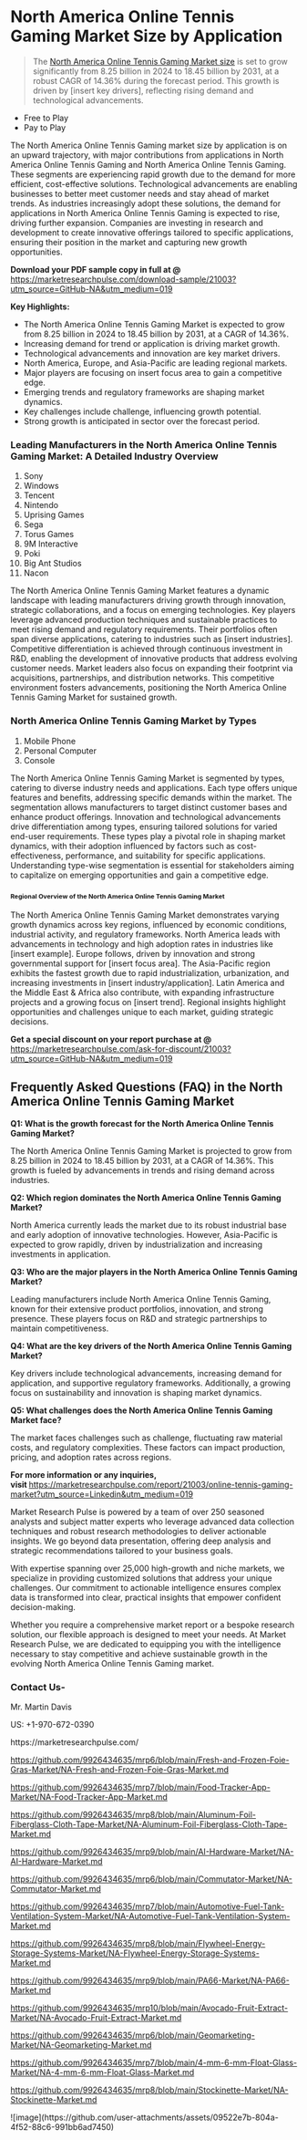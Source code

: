 <h1>North America Online Tennis Gaming Market&nbsp;Size by Application</h1><blockquote><p>The <a href="https://marketresearchpulse.com/download-sample/21003?utm_source=GitHub-NA&amp;utm_medium=019">North America Online Tennis Gaming Market size</a> is set to grow significantly from 8.25 billion in 2024 to 18.45 billion by 2031, at a robust CAGR of 14.36% during the forecast period. This growth is driven by [insert key drivers], reflecting rising demand and technological advancements.</p></blockquote><ul><li>Free to Play<li> Pay to Play</li></ul><p>The North America Online Tennis Gaming market size by application is on an upward trajectory, with major contributions from applications in North America Online Tennis Gaming and North America Online Tennis Gaming. These segments are experiencing rapid growth due to the demand for more efficient, cost-effective solutions. Technological advancements are enabling businesses to better meet customer needs and stay ahead of market trends. As industries increasingly adopt these solutions, the demand for applications in North America Online Tennis Gaming is expected to rise, driving further expansion. Companies are investing in research and development to create innovative offerings tailored to specific applications, ensuring their position in the market and capturing new growth opportunities.</p><p><strong>Download your PDF sample copy in full at @ </strong><a href="https://marketresearchpulse.com/download-sample/21003?utm_source=GitHub-NA&amp;utm_medium=019">https://marketresearchpulse.com/download-sample/21003?utm_source=GitHub-NA&amp;utm_medium=019</a></p><p><strong>Key Highlights: </strong></p><ul><li>The North America Online Tennis Gaming Market is expected to grow from 8.25 billion in 2024 to 18.45 billion by 2031, at a CAGR of 14.36%.</li><li>Increasing demand for trend or application is driving market growth.</li><li>Technological advancements and innovation are key market drivers.</li><li>North America, Europe, and Asia-Pacific are leading regional markets.</li><li>Major players are focusing on insert focus area to gain a competitive edge.</li><li>Emerging trends and regulatory frameworks are shaping market dynamics.</li><li>Key challenges include challenge, influencing growth potential.</li><li>Strong growth is anticipated in sector over the forecast period.</li></ul><h3>Leading Manufacturers in the North America Online Tennis Gaming Market: A Detailed Industry Overview</h3><ol><li>Sony</li><li>Windows</li><li>Tencent</li><li>Nintendo</li><li>Uprising Games</li><li>Sega</li><li>Torus Games</li><li>9M Interactive</li><li>Poki</li><li>Big Ant Studios</li><li>Nacon</li></ol><div class="flex max-w-full flex-col flex-grow"><div class="min-h-8 text-message flex w-full flex-col items-end gap-2 whitespace-normal break-words [.text-message+&amp;]:mt-5" dir="auto" data-message-author-role="assistant" data-message-id="fd8432e4-4910-450d-b182-61b7bfb0a01f" data-message-model-slug="gpt-4o"><div class="flex w-full flex-col gap-1 empty:hidden first:pt-[3px]"><div class="markdown prose w-full break-words dark:prose-invert light"><p>The North America Online Tennis Gaming Market features a dynamic landscape with leading manufacturers driving growth through innovation, strategic collaborations, and a focus on emerging technologies. Key players leverage advanced production techniques and sustainable practices to meet rising demand and regulatory requirements. Their portfolios often span diverse applications, catering to industries such as [insert industries]. Competitive differentiation is achieved through continuous investment in R&amp;D, enabling the development of innovative products that address evolving customer needs. Market leaders also focus on expanding their footprint via acquisitions, partnerships, and distribution networks. This competitive environment fosters advancements, positioning the North America Online Tennis Gaming Market for sustained growth.</p></div></div></div></div><h3>North America Online Tennis Gaming Market by Types</h3><ol><li>Mobile Phone<li> Personal Computer<li> Console</li></ol><div class="flex max-w-full flex-col flex-grow"><div class="min-h-8 text-message flex w-full flex-col items-end gap-2 whitespace-normal break-words [.text-message+&amp;]:mt-5" dir="auto" data-message-author-role="assistant" data-message-id="084470be-0bb7-4664-bddf-5156b4f41249" data-message-model-slug="gpt-4o-mini"><div class="flex w-full flex-col gap-1 empty:hidden first:pt-[3px]"><div class="markdown prose w-full break-words dark:prose-invert light"><p>The North America Online Tennis Gaming Market is segmented by types, catering to diverse industry needs and applications. Each type offers unique features and benefits, addressing specific demands within the market. The segmentation allows manufacturers to target distinct customer bases and enhance product offerings. Innovation and technological advancements drive differentiation among types, ensuring tailored solutions for varied end-user requirements. These types play a pivotal role in shaping market dynamics, with their adoption influenced by factors such as cost-effectiveness, performance, and suitability for specific applications. Understanding type-wise segmentation is essential for stakeholders aiming to capitalize on emerging opportunities and gain a competitive edge.</p></div></div></div></div><h3><span style="font-size: 11px;">Regional Overview of the North America Online Tennis Gaming Market</span></h3><div class="flex max-w-full flex-col flex-grow"><div class="min-h-8 text-message flex w-full flex-col items-end gap-2 whitespace-normal break-words [.text-message+&amp;]:mt-5" dir="auto" data-message-author-role="assistant" data-message-id="e9038762-ce64-4e30-91c9-9bd413514231" data-message-model-slug="gpt-4o-mini"><div class="flex w-full flex-col gap-1 empty:hidden first:pt-[3px]"><div class="markdown prose w-full break-words dark:prose-invert light"><p>The North America Online Tennis Gaming Market demonstrates varying growth dynamics across key regions, influenced by economic conditions, industrial activity, and regulatory frameworks. North America leads with advancements in technology and high adoption rates in industries like [insert example]. Europe follows, driven by innovation and strong governmental support for [insert focus area]. The Asia-Pacific region exhibits the fastest growth due to rapid industrialization, urbanization, and increasing investments in [insert industry/application]. Latin America and the Middle East &amp; Africa also contribute, with expanding infrastructure projects and a growing focus on [insert trend]. Regional insights highlight opportunities and challenges unique to each market, guiding strategic decisions.</p></div></div></div></div><p><strong>Get a special discount on your report purchase at @ </strong><a href="https://marketresearchpulse.com/ask-for-discount/21003?utm_source=GitHub-NA&amp;utm_medium=019">https://marketresearchpulse.com/ask-for-discount/21003?utm_source=GitHub-NA&amp;utm_medium=019</a></p><h2>Frequently Asked Questions (FAQ) in the North America Online Tennis Gaming Market</h2><p><strong>Q1: What is the growth forecast for the North America Online Tennis Gaming Market?</strong></p><p>The North America Online Tennis Gaming Market is projected to grow from 8.25 billion in 2024 to 18.45 billion by 2031, at a CAGR of 14.36%. This growth is fueled by advancements in trends and rising demand across industries.</p><p><strong>Q2: Which region dominates the North America Online Tennis Gaming Market?</strong></p><p>North America currently leads the market due to its robust industrial base and early adoption of innovative technologies. However, Asia-Pacific is expected to grow rapidly, driven by industrialization and increasing investments in application.</p><p><strong>Q3: Who are the major players in the North America Online Tennis Gaming Market?</strong></p><p>Leading manufacturers include North America Online Tennis Gaming, known for their extensive product portfolios, innovation, and strong presence. These players focus on R&amp;D and strategic partnerships to maintain competitiveness.</p><p><strong>Q4: What are the key drivers of the North America Online Tennis Gaming Market?</strong></p><p>Key drivers include technological advancements, increasing demand for application, and supportive regulatory frameworks. Additionally, a growing focus on sustainability and innovation is shaping market dynamics.</p><p><strong>Q5: What challenges does the North America Online Tennis Gaming Market face?</strong></p><p>The market faces challenges such as challenge, fluctuating raw material costs, and regulatory complexities. These factors can impact production, pricing, and adoption rates across regions.</p><p><strong>For more information or any inquiries, visit&nbsp;</strong><a href="https://marketresearchpulse.com/report/21003/online-tennis-gaming-market?utm_source=Linkedin&utm_medium=019">https://marketresearchpulse.com/report/21003/online-tennis-gaming-market?utm_source=Linkedin&utm_medium=019</a></p><p>Market Research Pulse is powered by a team of over 250 seasoned analysts and subject matter experts who leverage advanced data collection techniques and robust research methodologies to deliver actionable insights. We go beyond data presentation, offering deep analysis and strategic recommendations tailored to your business goals.</p><p>With expertise spanning over 25,000 high-growth and niche markets, we specialize in providing customized solutions that address your unique challenges. Our commitment to actionable intelligence ensures complex data is transformed into clear, practical insights that empower confident decision-making.</p><p>Whether you require a comprehensive market report or a bespoke research solution, our flexible approach is designed to meet your needs. At Market Research Pulse, we are dedicated to equipping you with the intelligence necessary to stay competitive and achieve sustainable growth in the evolving North America Online Tennis Gaming market.</p><h3><strong>Contact Us-</strong></h3><p>Mr. Martin Davis</p><p>US: +1-970-672-0390</p><p>https://marketresearchpulse.com/</p><p><a href="https://github.com/9926434635/mrp6/blob/main/Fresh-and-Frozen-Foie-Gras-Market/NA-Fresh-and-Frozen-Foie-Gras-Market.md">https://github.com/9926434635/mrp6/blob/main/Fresh-and-Frozen-Foie-Gras-Market/NA-Fresh-and-Frozen-Foie-Gras-Market.md</a></p><p><a href="https://github.com/9926434635/mrp7/blob/main/Food-Tracker-App-Market/NA-Food-Tracker-App-Market.md">https://github.com/9926434635/mrp7/blob/main/Food-Tracker-App-Market/NA-Food-Tracker-App-Market.md</a></p><p><a href="https://github.com/9926434635/mrp8/blob/main/Aluminum-Foil-Fiberglass-Cloth-Tape-Market/NA-Aluminum-Foil-Fiberglass-Cloth-Tape-Market.md">https://github.com/9926434635/mrp8/blob/main/Aluminum-Foil-Fiberglass-Cloth-Tape-Market/NA-Aluminum-Foil-Fiberglass-Cloth-Tape-Market.md</a></p><p><a href="https://github.com/9926434635/mrp9/blob/main/AI-Hardware-Market/NA-AI-Hardware-Market.md">https://github.com/9926434635/mrp9/blob/main/AI-Hardware-Market/NA-AI-Hardware-Market.md</a></p><p><a href="https://github.com/9926434635/mrp6/blob/main/Commutator-Market/NA-Commutator-Market.md">https://github.com/9926434635/mrp6/blob/main/Commutator-Market/NA-Commutator-Market.md</a></p><p><a href="https://github.com/9926434635/mrp7/blob/main/Automotive-Fuel-Tank-Ventilation-System-Market/NA-Automotive-Fuel-Tank-Ventilation-System-Market.md">https://github.com/9926434635/mrp7/blob/main/Automotive-Fuel-Tank-Ventilation-System-Market/NA-Automotive-Fuel-Tank-Ventilation-System-Market.md</a></p><p><a href="https://github.com/9926434635/mrp8/blob/main/Flywheel-Energy-Storage-Systems-Market/NA-Flywheel-Energy-Storage-Systems-Market.md">https://github.com/9926434635/mrp8/blob/main/Flywheel-Energy-Storage-Systems-Market/NA-Flywheel-Energy-Storage-Systems-Market.md</a></p><p><a href="https://github.com/9926434635/mrp9/blob/main/PA66-Market/NA-PA66-Market.md">https://github.com/9926434635/mrp9/blob/main/PA66-Market/NA-PA66-Market.md</a></p><p><a href="https://github.com/9926434635/mrp10/blob/main/Avocado-Fruit-Extract-Market/NA-Avocado-Fruit-Extract-Market.md">https://github.com/9926434635/mrp10/blob/main/Avocado-Fruit-Extract-Market/NA-Avocado-Fruit-Extract-Market.md</a></p><p><a href="https://github.com/9926434635/mrp6/blob/main/Geomarketing-Market/NA-Geomarketing-Market.md">https://github.com/9926434635/mrp6/blob/main/Geomarketing-Market/NA-Geomarketing-Market.md</a></p><p><a href="https://github.com/9926434635/mrp7/blob/main/4-mm-6-mm-Float-Glass-Market/NA-4-mm-6-mm-Float-Glass-Market.md">https://github.com/9926434635/mrp7/blob/main/4-mm-6-mm-Float-Glass-Market/NA-4-mm-6-mm-Float-Glass-Market.md</a></p><p><a href="https://github.com/9926434635/mrp8/blob/main/Stockinette-Market/NA-Stockinette-Market.md">https://github.com/9926434635/mrp8/blob/main/Stockinette-Market/NA-Stockinette-Market.md</a></p>
![image](https://github.com/user-attachments/assets/09522e7b-804a-4f52-88c6-991bb6ad7450)
